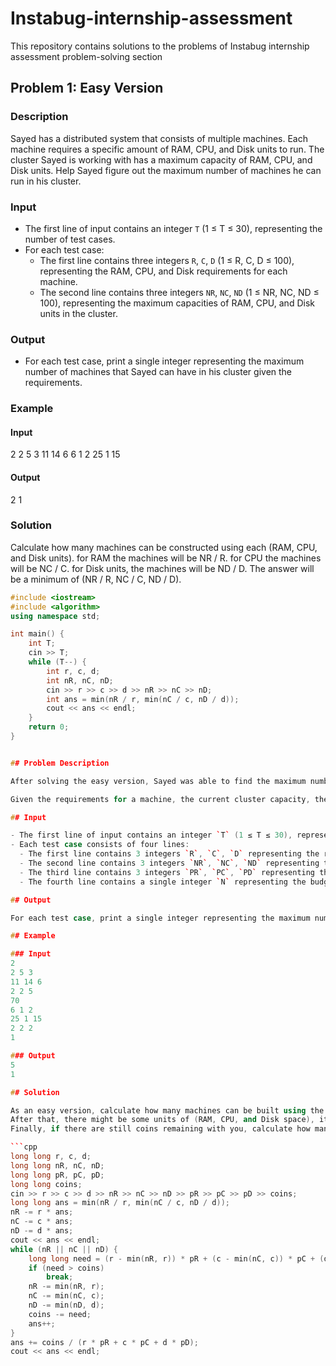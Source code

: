 # Instabug-internship-assessment
This repository contains solutions to the problems of Instabug internship assessment problem-solving section

## Problem 1: Easy Version

### Description
Sayed has a distributed system that consists of multiple machines. Each machine requires a specific amount of RAM, CPU, and Disk units to run. The cluster Sayed is working with has a maximum capacity of RAM, CPU, and Disk units. Help Sayed figure out the maximum number of machines he can run in his cluster.

### Input
- The first line of input contains an integer `T` (1 ≤ T ≤ 30), representing the number of test cases.
- For each test case:
  - The first line contains three integers `R`, `C`, `D` (1 ≤ R, C, D ≤ 100), representing the RAM, CPU, and Disk requirements for each machine.
  - The second line contains three integers `NR`, `NC`, `ND` (1 ≤ NR, NC, ND ≤ 100), representing the maximum capacities of RAM, CPU, and Disk units in the cluster.

### Output
- For each test case, print a single integer representing the maximum number of machines that Sayed can have in his cluster given the requirements.

### Example
#### Input
2
2 5 3
11 14 6
6 1 2
25 1 15

#### Output
2
1
### Solution
Calculate how many machines can be constructed using each (RAM, CPU, and Disk units).
for RAM the machines will be NR / R.
for CPU the machines will be NC / C.
for Disk units, the machines will be ND / D.
The answer will be a minimum of (NR / R, NC / C, ND / D).

```cpp
#include <iostream>
#include <algorithm>
using namespace std;

int main() {
    int T;
    cin >> T;
    while (T--) {
        int r, c, d;
        int nR, nC, nD;
        cin >> r >> c >> d >> nR >> nC >> nD;
        int ans = min(nR / r, min(nC / c, nD / d));
        cout << ans << endl;
    }
    return 0;
}


## Problem Description

After solving the easy version, Sayed was able to find the maximum number of machines he can have based on the requirements and the cluster capacity. However, the numbers are not satisfactory. Sayed received approval from management to purchase extra RAM, CPU, and Disk resources to increase the number of machines.

Given the requirements for a machine, the current cluster capacity, the prices of RAM, CPU, and Disk units, and a total budget, help Sayed determine the maximum number of machines he can run in his cluster using the new budget.

## Input

- The first line of input contains an integer `T` (1 ≤ T ≤ 30), representing the number of test cases.
- Each test case consists of four lines:
  - The first line contains 3 integers `R`, `C`, `D` representing the requirements needed by each machine to run for RAM, CPU, and Disk units respectively, where (1 ≤ R, C, D ≤ 100).
  - The second line contains 3 integers `NR`, `NC`, `ND` representing the maximum capacity for RAM, CPU, and Disk units available in the cluster respectively, where (1 ≤ NR, NC, ND ≤ 100).
  - The third line contains 3 integers `PR`, `PC`, `PD` representing the price of a single RAM, CPU, or Disk unit respectively, where (1 ≤ PR, PC, PD ≤ 100).
  - The fourth line contains a single integer `N` representing the budget that Sayed has to buy extra resources, where (1 ≤ N ≤ 10^9).

## Output

For each test case, print a single integer representing the maximum number of machines that Sayed can have in his cluster given the requirements and the budget he has.

## Example

### Input
2
2 5 3
11 14 6
2 2 5
70
6 1 2
25 1 15
2 2 2
1

### Output
5
1

## Solution

As an easy version, calculate how many machines can be built using the current cluster capacity. 
After that, there might be some units of (RAM, CPU, and Disk space), it is optimal to use these units before paying for new ones, so while you have a capacity in the cluster calculate the remaining units needed to build it if you can afford it, otherwise break the loop (constraints are low 1 ≤ NR, NC, ND ≤ 100, so you will loop 100 times in the worst case, binary search can be used instead if the constraints were up to 1e9 or 1e18).
Finally, if there are still coins remaining with you, calculate how many machines you can afford (N / (R * PR + C * PC + D * PD)).

```cpp
long long r, c, d;
long long nR, nC, nD;
long long pR, pC, pD;
long long coins;
cin >> r >> c >> d >> nR >> nC >> nD >> pR >> pC >> pD >> coins;
long long ans = min(nR / r, min(nC / c, nD / d));
nR -= r * ans;
nC -= c * ans;
nD -= d * ans;
cout << ans << endl;
while (nR || nC || nD) {
    long long need = (r - min(nR, r)) * pR + (c - min(nC, c)) * pC + (d - min(nD, d)) * pD;
    if (need > coins)
        break;
    nR -= min(nR, r);
    nC -= min(nC, c);
    nD -= min(nD, d);
    coins -= need;
    ans++;
}
ans += coins / (r * pR + c * pC + d * pD);
cout << ans << endl;
